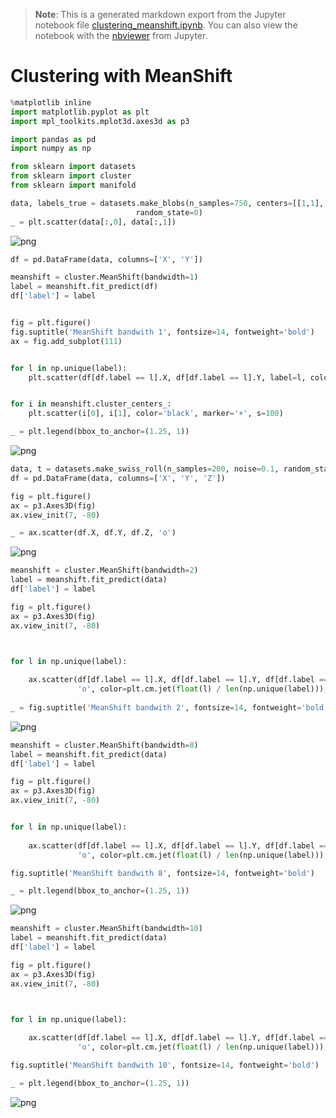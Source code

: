 >**Note**: This is a generated markdown export from the Jupyter notebook file [clustering_meanshift.ipynb](clustering_meanshift.ipynb).
>You can also view the notebook with the [nbviewer](https://nbviewer.jupyter.org/github/rueedlinger/machine-learning-snippets/blob/master/notebooks/unsupervised/clustering/meanshift/clustering_meanshift.ipynb) from Jupyter. 

# Clustering with MeanShift


```python
%matplotlib inline
import matplotlib.pyplot as plt
import mpl_toolkits.mplot3d.axes3d as p3

import pandas as pd
import numpy as np

from sklearn import datasets
from sklearn import cluster
from sklearn import manifold
```


```python
data, labels_true = datasets.make_blobs(n_samples=750, centers=[[1,1],[0,5],[2,8]], cluster_std=0.7,
                            random_state=0)
_ = plt.scatter(data[:,0], data[:,1])
```


    
![png](clustering_meanshift_files/clustering_meanshift_2_0.png)
    



```python
df = pd.DataFrame(data, columns=['X', 'Y'])

meanshift = cluster.MeanShift(bandwidth=1)
label = meanshift.fit_predict(df)
df['label'] = label


fig = plt.figure()
fig.suptitle('MeanShift bandwith 1', fontsize=14, fontweight='bold')
ax = fig.add_subplot(111)


for l in np.unique(label):
    plt.scatter(df[df.label == l].X, df[df.label == l].Y, label=l, color=plt.cm.jet(float(l) / np.max(label + 1)))


for i in meanshift.cluster_centers_:
    plt.scatter(i[0], i[1], color='black', marker='+', s=100)

_ = plt.legend(bbox_to_anchor=(1.25, 1))
```


    
![png](clustering_meanshift_files/clustering_meanshift_3_0.png)
    



```python
data, t = datasets.make_swiss_roll(n_samples=200, noise=0.1, random_state=0)
df = pd.DataFrame(data, columns=['X', 'Y', 'Z'])

fig = plt.figure()
ax = p3.Axes3D(fig)
ax.view_init(7, -80)

_ = ax.scatter(df.X, df.Y, df.Z, 'o')
```


    
![png](clustering_meanshift_files/clustering_meanshift_4_0.png)
    



```python
meanshift = cluster.MeanShift(bandwidth=2)
label = meanshift.fit_predict(data)
df['label'] = label

fig = plt.figure()
ax = p3.Axes3D(fig)
ax.view_init(7, -80)



for l in np.unique(label):
    
    ax.scatter(df[df.label == l].X, df[df.label == l].Y, df[df.label == l].Z, 
               'o', color=plt.cm.jet(float(l) / len(np.unique(label))), label=l)
    
_ = fig.suptitle('MeanShift bandwith 2', fontsize=14, fontweight='bold')

```


    
![png](clustering_meanshift_files/clustering_meanshift_5_0.png)
    



```python
meanshift = cluster.MeanShift(bandwidth=8)
label = meanshift.fit_predict(data)
df['label'] = label

fig = plt.figure()
ax = p3.Axes3D(fig)
ax.view_init(7, -80)


for l in np.unique(label):
    
    ax.scatter(df[df.label == l].X, df[df.label == l].Y, df[df.label == l].Z, 
               'o', color=plt.cm.jet(float(l) / len(np.unique(label))), label=l)

fig.suptitle('MeanShift bandwith 8', fontsize=14, fontweight='bold')

_ = plt.legend(bbox_to_anchor=(1.25, 1))
```


    
![png](clustering_meanshift_files/clustering_meanshift_6_0.png)
    



```python
meanshift = cluster.MeanShift(bandwidth=10)
label = meanshift.fit_predict(data)
df['label'] = label

fig = plt.figure()
ax = p3.Axes3D(fig)
ax.view_init(7, -80)



for l in np.unique(label):
    
    ax.scatter(df[df.label == l].X, df[df.label == l].Y, df[df.label == l].Z, 
               'o', color=plt.cm.jet(float(l) / len(np.unique(label))), label=l)

fig.suptitle('MeanShift bandwith 10', fontsize=14, fontweight='bold')

_ = plt.legend(bbox_to_anchor=(1.25, 1))
```


    
![png](clustering_meanshift_files/clustering_meanshift_7_0.png)
    
